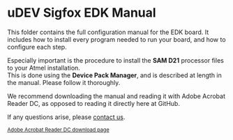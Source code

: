 # uDEV Sigfox EDK Manual

This folder contains the full configuration manual for the EDK board.
It includes how to install every program needed to run your board, and how to configure each step.

Especially important is the procedure to install the __SAM D21__ processor files to your Atmel installation.
<br>This is done using the __Device Pack Manager__, and is described at length in the manual. Please follow it thoroughly.

We recommend downloading the manual and reading it with Adobe Acrobat Reader DC, as opposed to reading it directly here at GitHub.

If any questions arise, please [contact us](mailto:contato@udev.com.br).

<p>
 
<p>
	
<sub>[Adobe Acrobat Reader DC download page](https://get.adobe.com/br/reader/)</sub>